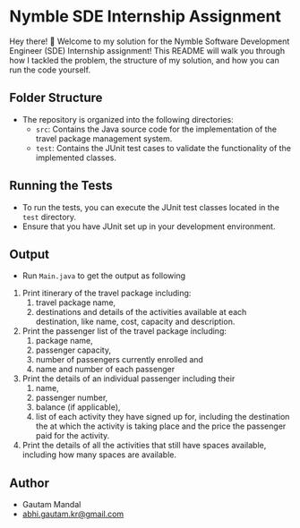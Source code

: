 # Nymble SDE Internship Assignment

Hey there! 👋 Welcome to my solution for the Nymble Software Development Engineer (SDE) Internship assignment! This README will walk you through how I tackled the problem, the structure of my solution, and how you can run the code yourself.

## Folder Structure
- The repository is organized into the following directories:
  - `src`: Contains the Java source code for the implementation of the travel package management system.
  - `test`: Contains the JUnit test cases to validate the functionality of the implemented classes.

## Running the Tests
- To run the tests, you can execute the JUnit test classes located in the `test` directory.
- Ensure that you have JUnit set up in your development environment.

## Output
- Run `Main.java` to get the output as following
1. Print itinerary of the travel package including: 
    1. travel package name, 
    2. destinations and details of the activities available at each destination, like name, cost, capacity and description.
2. Print the passenger list of the travel package including: 
    1. package name, 
    2. passenger capacity, 
    3. number of passengers currently enrolled and 
    4. name and number of each passenger
3. Print the details of an individual passenger including their 
    1. name, 
    2. passenger number, 
    3. balance (if applicable), 
    4. list of each activity they have signed up for, including the destination the at which the activity is taking place and the price the passenger paid for the activity.
4. Print the details of all the activities that still have spaces available, including how many spaces are available.

## Author
- Gautam Mandal
- abhi.gautam.kr@gmail.com
